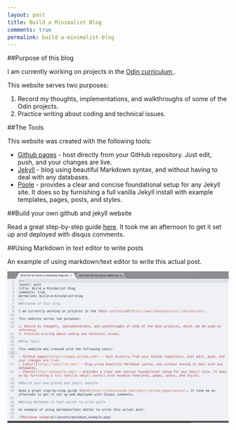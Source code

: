 ```yaml
---
layout: post
title: Build a Minimalist Blog
comments: true
permalink: build-a-minimalist-blog
---
```

##Purpose of this blog

I am currently working on projects in the [Odin curriculum ](http://www.theodinproject.com/courses). 

This website serves two purposes:

1. Record my thoughts, implementations, and walkthroughs of some of the Odin projects.
2. Practice writing about coding and technical issues.

<!--more-->

##The Tools

This website was created with the following tools:

- [Github pages](https://pages.github.com/) - host directly from your GitHub repository. Just edit, push, and your changes are live.
- [Jekyll](http://jekyllrb.com/) - blog using beautiful Markdown syntax, and without having to deal with any databases.
- [Poole](http://getpoole.com/) - provides a clear and concise foundational setup for any Jekyll site. It does so by furnishing a full vanilla Jekyll install with example templates, pages, posts, and styles.

##Build your own github and jekyll website

Read a great step-by-step guide [here](http://joshualande.com/jekyll-github-pages-poole/). It took me an afternoon to get it set up and deployed with disqus comments.

##Using Markdown in text editor to write posts

An example of using markdown/text editor to write this actual post.

![Markdown example](/assets/markdown_example.png)